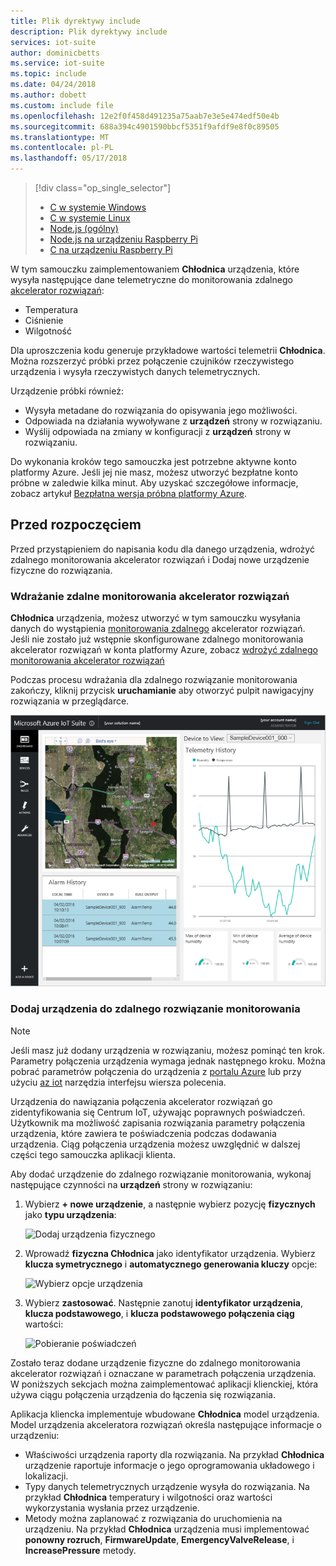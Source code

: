 ```yaml
---
title: Plik dyrektywy include
description: Plik dyrektywy include
services: iot-suite
author: dominicbetts
ms.service: iot-suite
ms.topic: include
ms.date: 04/24/2018
ms.author: dobett
ms.custom: include file
ms.openlocfilehash: 12e2f0f458d491235a75aab7e3e5e474edf50e4b
ms.sourcegitcommit: 688a394c4901590bbcf5351f9afdf9e8f0c89505
ms.translationtype: MT
ms.contentlocale: pl-PL
ms.lasthandoff: 05/17/2018
---
```

> [!div class="op_single_selector"]
> * [C w systemie Windows](../articles/iot-suite/iot-suite-connecting-devices.md)
> * [C w systemie Linux](../articles/iot-suite/iot-suite-connecting-devices-linux.md)
> * [Node.js (ogólny)](../articles/iot-suite/iot-suite-connecting-devices-node.md)
> * [Node.js na urządzeniu Raspberry Pi](../articles/iot-suite/iot-suite-connecting-pi-node.md)
> * [C na urządzeniu Raspberry Pi](../articles/iot-suite/iot-suite-connecting-pi-c.md)

W tym samouczku zaimplementowaniem **Chłodnica** urządzenia, które wysyła następujące dane telemetryczne do monitorowania zdalnego [akcelerator rozwiązań](../articles/iot-accelerators/iot-accelerators-what-are-solution-accelerators.md):

* Temperatura
* Ciśnienie
* Wilgotność

Dla uproszczenia kodu generuje przykładowe wartości telemetrii **Chłodnica**. Można rozszerzyć próbki przez połączenie czujników rzeczywistego urządzenia i wysyła rzeczywistych danych telemetrycznych.

Urządzenie próbki również:

* Wysyła metadane do rozwiązania do opisywania jego możliwości.
* Odpowiada na działania wywoływane z **urządzeń** strony w rozwiązaniu.
* Wyślij odpowiada na zmiany w konfiguracji z **urządzeń** strony w rozwiązaniu.

Do wykonania kroków tego samouczka jest potrzebne aktywne konto platformy Azure. Jeśli jej nie masz, możesz utworzyć bezpłatne konto próbne w zaledwie kilka minut. Aby uzyskać szczegółowe informacje, zobacz artykuł [Bezpłatna wersja próbna platformy Azure](http://azure.microsoft.com/pricing/free-trial/).

## <a name="before-you-start"></a>Przed rozpoczęciem

Przed przystąpieniem do napisania kodu dla danego urządzenia, wdrożyć zdalnego monitorowania akcelerator rozwiązań i Dodaj nowe urządzenie fizyczne do rozwiązania.

### <a name="deploy-your-remote-monitoring-solution-accelerator"></a>Wdrażanie zdalne monitorowania akcelerator rozwiązań

**Chłodnica** urządzenia, możesz utworzyć w tym samouczku wysyłania danych do wystąpienia [monitorowania zdalnego](../articles/iot-suite/iot-suite-remote-monitoring-explore.md) akcelerator rozwiązań. Jeśli nie zostało już wstępnie skonfigurowane zdalnego monitorowania akcelerator rozwiązań w konta platformy Azure, zobacz [wdrożyć zdalnego monitorowania akcelerator rozwiązań](../articles/iot-accelerators/iot-accelerators-remote-monitoring-deploy.md)

Podczas procesu wdrażania dla zdalnego rozwiązanie monitorowania zakończy, kliknij przycisk **uruchamianie** aby otworzyć pulpit nawigacyjny rozwiązania w przeglądarce.

![Pulpit nawigacyjny rozwiązania](media/iot-suite-selector-connecting/dashboard.png)

### <a name="add-your-device-to-the-remote-monitoring-solution"></a>Dodaj urządzenia do zdalnego rozwiązanie monitorowania

> [!NOTE]
> Jeśli masz już dodany urządzenia w rozwiązaniu, możesz pominąć ten krok. Parametry połączenia urządzenia wymaga jednak następnego kroku. Można pobrać parametrów połączenia do urządzenia z [portalu Azure](https://portal.azure.com) lub przy użyciu [az iot](https://docs.microsoft.com/cli/azure/iot?view=azure-cli-latest) narzędzia interfejsu wiersza polecenia.

Urządzenia do nawiązania połączenia akcelerator rozwiązań go zidentyfikowania się Centrum IoT, używając poprawnych poświadczeń. Użytkownik ma możliwość zapisania rozwiązania parametry połączenia urządzenia, które zawiera te poświadczenia podczas dodawania urządzenia. Ciąg połączenia urządzenia możesz uwzględnić w dalszej części tego samouczka aplikacji klienta.

Aby dodać urządzenie do zdalnego rozwiązanie monitorowania, wykonaj następujące czynności na **urządzeń** strony w rozwiązaniu:

1. Wybierz **+ nowe urządzenie**, a następnie wybierz pozycję **fizycznych** jako **typu urządzenia**:

    ![Dodaj urządzenia fizycznego](media/iot-suite-selector-connecting/devicesprovision.png)

1. Wprowadź **fizyczna Chłodnica** jako identyfikator urządzenia. Wybierz **klucza symetrycznego** i **automatycznego generowania kluczy** opcje:

    ![Wybierz opcje urządzenia](media/iot-suite-selector-connecting/devicesoptions.png)

1. Wybierz **zastosować**. Następnie zanotuj **identyfikator urządzenia**, **klucza podstawowego**, i **klucza podstawowego połączenia ciąg** wartości:

    ![Pobieranie poświadczeń](media/iot-suite-selector-connecting/credentials.png)

Zostało teraz dodane urządzenie fizyczne do zdalnego monitorowania akcelerator rozwiązań i oznaczane w parametrach połączenia urządzenia. W poniższych sekcjach można zaimplementować aplikacji klienckiej, która używa ciągu połączenia urządzenia do łączenia się rozwiązania.

Aplikacja kliencka implementuje wbudowane **Chłodnica** model urządzenia. Model urządzenia akceleratora rozwiązań określa następujące informacje o urządzeniu:

* Właściwości urządzenia raporty dla rozwiązania. Na przykład **Chłodnica** urządzenie raportuje informacje o jego oprogramowania układowego i lokalizacji.
* Typy danych telemetrycznych urządzenie wysyła do rozwiązania. Na przykład **Chłodnica** temperatury i wilgotności oraz wartości wykorzystania wysłania przez urządzenie.
* Metody można zaplanować z rozwiązania do uruchomienia na urządzeniu. Na przykład **Chłodnica** urządzenia musi implementować **ponowny rozruch**, **FirmwareUpdate**, **EmergencyValveRelease**, i  **IncreasePressure** metody.